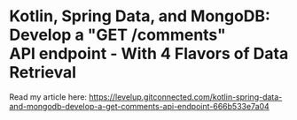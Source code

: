# Kotlin, Spring Data, and MongoDB: Develop a "GET /comments" API endpoint - With 4 Flavors of Data Retrieval

Read my article here: https://levelup.gitconnected.com/kotlin-spring-data-and-mongodb-develop-a-get-comments-api-endpoint-666b533e7a04





